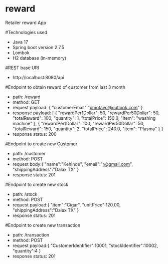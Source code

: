 # reward
Retailer reward App

#Technologies used 
- Java 17
- Spring boot version 2.7.5
- Lombok
- H2 database (in-memory)

#REST base URl 
- http://localhost:8080/api

#Endpoint to obtain reward of customer from last 3 month
- path: /reward
- method: GET
- request payload: {
  "customerEmail":"omotayo@outlook.com"
  }
- response payload: [
  {
  "rewardPer1Dollar": 50,
  "rewardPer50Dollar": 50,
  "totalReward": 100,
  "quantity": 1,
  "totalPrice": 150.0,
  "item": "washing machine"
  },
  {
  "rewardPer1Dollar": 100,
  "rewardPer50Dollar": 50,
  "totalReward": 150,
  "quantity": 2,
  "totalPrice": 240.0,
  "item": "Plasma"
  }
  ]
- response status: 200

#Endpoint to create new Customer 
- path: /customer
- method: POST
- request body:{
  "name":"Kehinde",
  "email":"r@gmail.com",
  "shippingAddress":"Dalax TX"
  }
- response status: 201

#Endpoint to create new stock
- path: /stock
- method: POST
- request payload:{
  "item":"Cigar",
  "unitPrice":120.00,
  "shippingAddress":"Dalax TX"
  }
- response status: 201

#Endpoint to create new transaction
- path: /transaction
- method: POST
- request payload:{
  "CustomerIdentifier":10001,
  "stockIdentifier":10002,
  "quantity":4
  }
- response status: 201